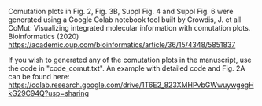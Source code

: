 Comutation plots in Fig. 2, Fig. 3B, Suppl Fig. 4 and Suppl Fig. 6 were generated 
using a Google Colab notebook tool built by Crowdis, J. et all CoMut: 
Visualizing integrated molecular information with comutation plots. 
Bioinformatics (2020) https://academic.oup.com/bioinformatics/article/36/15/4348/5851837

If you wish to generated any of the comutation plots in the manuscript, use the code in "code_comut.txt". 
An example with detailed code and Fig. 2A can be found here:
https://colab.research.google.com/drive/1T6E2_823XMHPvbGWwuywgegHkG29C94Q?usp=sharing